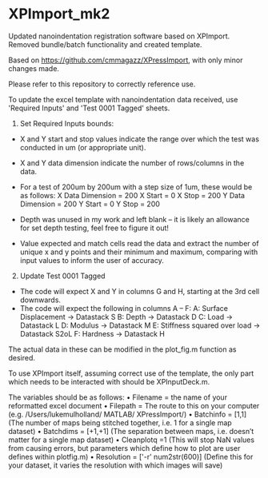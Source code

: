 # XPImport_mk2
Updated nanoindentation registration software based on XPImport. Removed bundle/batch functionality and created template.

Based on https://github.com/cmmagazz/XPressImport, with only minor changes made.

Please refer to this repository to correctly reference use.

To update the excel template with nanoindentation data received, use 'Required Inputs' and 'Test 0001 Tagged' sheets.

1.	Set Required Inputs bounds:
- X and Y start and stop values indicate the range over which the test was conducted in um (or appropriate unit). 
- X and Y data dimension indicate the number of rows/columns in the data.
- For a test of 200um by 200um with a step size of 1um, these would be as follows:
X Data Dimension = 200
X Start = 0
X Stop = 200
Y Data Dimension = 200
Y Start = 0
Y Stop = 200

- Depth was unused in my work and left blank – it is likely an allowance for set depth testing, feel free to figure it out!
- Value expected and match cells read the data and extract the number of unique x and y points and their minimum and maximum, comparing with input values to inform the user of accuracy.

2.	Update Test 0001 Tagged

- The code will expect X and Y in columns G and H, starting at the 3rd cell downwards.
- The code will expect the following in columns A – F:
A: Surface Displacement -> Datastack S 
B: Depth -> Datastack D
C: Load -> Datastack L
D: Modulus -> Datastack M
E: Stiffness squared over load -> Datastack S2oL
F: Hardness -> Datastack H

The actual data in these can be modified in the plot_fig.m function as desired.

To use XPImport itself, assuming correct use of the template, the only part which needs to be interacted with should be XPInputDeck.m.

The variables should be as follows:
•	Filename = the name of your reformatted excel document
•	Filepath = The route to this on your computer (e.g. /Users/lukemulholland/ MATLAB/ XPressImport/)
•	Batchinfo = [1,1] (The number of maps being stitched together, i.e. 1 for a single map dataset)
•	Batchdims = [+1,+1] (The separation between maps, i.e. doesn’t matter for a single map dataset)
•	Cleanplotq =1 (This will stop NaN values from causing errors, but parameters which define how to plot are user defines within plotfig.m)
•	Resolution = ['-r' num2str(600)] (Define this for your dataset, it varies the resolution with which images will save)
